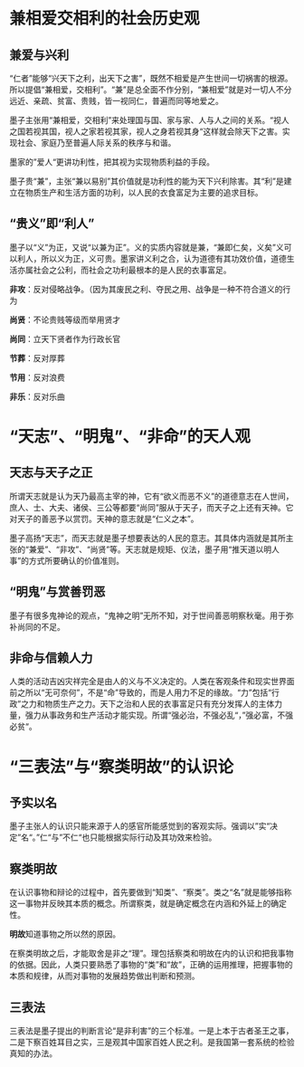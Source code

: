 # 兼相爱交相利的社会历史观

## 兼爱与兴利

“仁者”能够“兴天下之利，出天下之害”，既然不相爱是产生世间一切祸害的根源。所以提倡“兼相爱，交相利”。“兼”是总全面不作分别，“兼相爱”就是对一切人不分远近、亲疏、贫富、贵贱，皆一视同仁，普遍而同等地爱之。

墨子主张用“兼相爱，交相利”来处理国与国、家与家、人与人之间的关系。“视人之国若视其国，视人之家若视其家，视人之身若视其身“这样就会除天下之害。实现社会、家庭乃至普遍人际关系的秩序与和谐。

墨家的”爱人“更讲功利性，把其视为实现物质利益的手段。

墨子贵“兼”，主张“兼以易别”其价值就是功利性的能为天下兴利除害。其“利”是建立在物质生产和生活方面的功利，以人民的衣食富足为主要的追求目标。

## “贵义”即“利人”

墨子以“义”为正，又说“以兼为正”。义的实质内容就是兼，“兼即仁矣，义矣”义可以利人，所以义为正，义可贵。墨家讲义利之合，认为道德有其功效价值，道德生活亦属社会之公利，而社会之功利最根本的是人民的衣事富足。

**非攻**：反对侵略战争。（因为其废民之利、夺民之用、战争是一种不符合道义的行为

**尚贤**：不论贵贱等级而举用贤才

**尚同**：立天下贤者作为行政长官

**节葬**：反对厚葬

**节用**：反对浪费

**非乐**：反对乐曲

# “天志”、“明鬼”、“非命”的天人观

## 天志与天子之正

所谓天志就是认为天乃最高主宰的神，它有“欲义而恶不义”的道德意志在人世间，庶人、士、大夫、诸侯、三公等都要“尚同”服从于天子，而天子之上还有天神。它对天子的善恶予以赏罚。天神的意志就是“仁义之本”。

墨子高扬“天志”，而天志就是墨子想要表达的人民的意志。其具体内涵就是其所主张的“兼爱”、“非攻”、“尚贤”等。天志就是规矩、仪法，墨子用“推天道以明人事”的方式所要确认的价值准则。

## “明鬼”与赏善罚恶

墨子有很多鬼神论的观点，“鬼神之明”无所不知，对于世间善恶明察秋毫。用于弥补尚同的不足。

## 非命与信赖人力

人类的活动吉凶灾祥完全是由人的义与不义决定的。人类在客观条件和现实世界面前之所以“无可奈何”，不是“命”导致的，而是人用力不足的缘故。“力”包括“行政”之力和物质生产之力。天下之治和人民的衣事富足只有充分发挥人的主体力量，强力从事政务和生产活动才能实现。所谓“强必治，不强必乱“，”强必富，不强必贫“。

# “三表法”与“察类明故”的认识论

## 予实以名

墨子主张人的认识只能来源于人的感官所能感觉到的客观实际。强调以”实“决定”名“。”仁“与”不仁“也只能根据实际行动及其功效来检验。

## 察类明故

在认识事物和辩论的过程中，首先要做到“知类”、“察类”。类之“名”就是能够指称这一事物并反映其本质的概念。所谓察类，就是确定概念在内涵和外延上的确定性。

**明故**知道事物之所以然的原因。

在察类明故之后，才能取舍是非之“理”。理包括察类和明故在内的认识和把我事物的依据。因此，人类只要熟悉了事物的“类”和“故”，正确的运用推理，把握事物的本质和规律，从而对事物的发展趋势做出判断和预测。

## 三表法

三表法是墨子提出的判断言论“是非利害”的三个标准。一是上本于古者圣王之事，二是下察百姓耳目之实，三是观其中国家百姓人民之利。是我国第一套系统的检验真知的办法。

